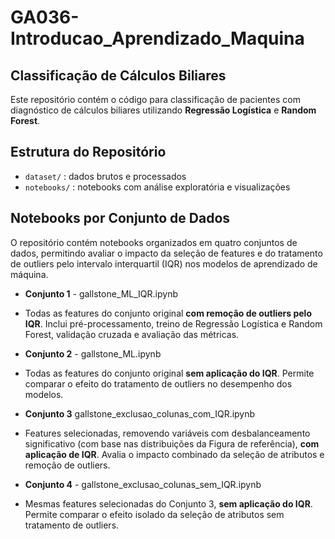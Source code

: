 # GA036-Introducao_Aprendizado_Maquina

## Classificação de Cálculos Biliares

Este repositório contém o código para classificação de pacientes com diagnóstico de cálculos biliares utilizando **Regressão Logística** e **Random Forest**.

## Estrutura do Repositório

- `dataset/` : dados brutos e processados
- `notebooks/` : notebooks com análise exploratória e visualizações

## Notebooks por Conjunto de Dados

O repositório contém notebooks organizados em quatro conjuntos de dados, permitindo avaliar o impacto da seleção de features e do tratamento de outliers pelo intervalo interquartil (IQR) nos modelos de aprendizado de máquina.

- **Conjunto 1**  - gallstone_ML_IQR.ipynb
- 
  Todas as features do conjunto original **com remoção de outliers pelo IQR**. Inclui pré-processamento, treino de Regressão Logística e Random Forest, validação cruzada e avaliação das métricas.

- **Conjunto 2**  - gallstone_ML.ipynb
- 
  Todas as features do conjunto original **sem aplicação do IQR**. Permite comparar o efeito do tratamento de outliers no desempenho dos modelos.

- **Conjunto 3**  gallstone_exclusao_colunas_com_IQR.ipynb
- 
  Features selecionadas, removendo variáveis com desbalanceamento significativo (com base nas distribuições da Figura de referência), **com aplicação de IQR**. Avalia o impacto combinado da seleção de atributos e remoção de outliers.

- **Conjunto 4**  - gallstone_exclusao_colunas_sem_IQR.ipynb
- 
  Mesmas features selecionadas do Conjunto 3, **sem aplicação do IQR**. Permite comparar o efeito isolado da seleção de atributos sem tratamento de outliers.
